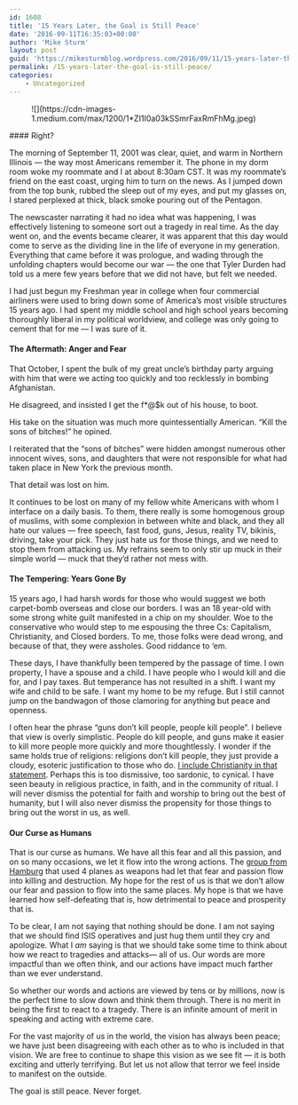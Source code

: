 ```yaml
---
id: 1608
title: '15 Years Later, the Goal is Still Peace'
date: '2016-09-11T16:35:03+00:00'
author: 'Mike Sturm'
layout: post
guid: 'https://mikesturmblog.wordpress.com/2016/09/11/15-years-later-the-goal-is-still-peace/'
permalink: /15-years-later-the-goal-is-still-peace/
categories:
    - Uncategorized
---
```


<figure>![](https://cdn-images-1.medium.com/max/1200/1*ZI1I0a03kSSmrFaxRmFhMg.jpeg)</figure>#### Right?

The morning of September 11, 2001 was clear, quiet, and warm in Northern Illinois — the way most Americans remember it. The phone in my dorm room woke my roommate and I at about 8:30am CST. It was my roommate’s friend on the east coast, urging him to turn on the news. As I jumped down from the top bunk, rubbed the sleep out of my eyes, and put my glasses on, I stared perplexed at thick, black smoke pouring out of the Pentagon.

The newscaster narrating it had no idea what was happening, I was effectively listening to someone sort out a tragedy in real time. As the day went on, and the events became clearer, it was apparent that this day would come to serve as the dividing line in the life of everyone in my generation. Everything that came before it was prologue, and wading through the unfolding chapters would become our war — the one that Tyler Durden had told us a mere few years before that we did not have, but felt we needed.

I had just begun my Freshman year in college when four commercial airliners were used to bring down some of America’s most visible structures 15 years ago. I had spent my middle school and high school years becoming thoroughly liberal in my political worldview, and college was only going to cement that for me — I was sure of it.

#### The Aftermath: Anger and Fear

That October, I spent the bulk of my great uncle’s birthday party arguing with him that were we acting too quickly and too recklessly in bombing Afghanistan.

He disagreed, and insisted I get the f\*@$k out of his house, to boot.

His take on the situation was much more quintessentially American. “Kill the sons of bitches!” he opined.

I reiterated that the “sons of bitches” were hidden amongst numerous other innocent wives, sons, and daughters that were not responsible for what had taken place in New York the previous month.

That detail was lost on him.

It continues to be lost on many of my fellow white Americans with whom I interface on a daily basis. To them, there really is some homogenous group of muslims, with some complexion in between white and black, and they all hate our values — free speech, fast food, guns, Jesus, reality TV, bikinis, driving, take your pick. They just hate us for those things, and we need to stop them from attacking us. My refrains seem to only stir up muck in their simple world — muck that they’d rather not mess with.

#### The Tempering: Years Gone By

15 years ago, I had harsh words for those who would suggest we both carpet-bomb overseas and close our borders. I was an 18 year-old with some strong white guilt manifested in a chip on my shoulder. Woe to the conservative who would step to me espousing the three Cs: Capitalism, Christianity, and Closed borders. To me, those folks were dead wrong, and because of that, they were assholes. Good riddance to ‘em.

These days, I have thankfully been tempered by the passage of time. I own property, I have a spouse and a child. I have people who I would kill and die for, and I pay taxes. But temperance has not resulted in a shift. I want my wife and child to be safe. I want my home to be my refuge. But I still cannot jump on the bandwagon of those clamoring for anything but peace and openness.

I often hear the phrase “guns don’t kill people, people kill people”. I believe that view is overly simplistic. People do kill people, and guns make it easier to kill more people more quickly and more thoughtlessly. I wonder if the same holds true of religions: religions don’t kill people, they just provide a cloudy, esoteric justification to those who do. [I include Christianity in that statement](https://en.wikipedia.org/wiki/Crusades). Perhaps this is too dismissive, too sardonic, to cynical. I have seen beauty in religious practice, in faith, and in the community of ritual. I will never dismiss the potential for faith and worship to bring out the best of humanity, but I will also never dismiss the propensity for those things to bring out the worst in us, as well.

#### Our Curse as Humans

That is our curse as humans. We have all this fear and all this passion, and on so many occasions, we let it flow into the wrong actions. The [group from Hamburg](https://en.wikipedia.org/wiki/Hamburg_cell) that used 4 planes as weapons had let that fear and passion flow into killing and destruction. My hope for the rest of us is that we don’t allow our fear and passion to flow into the same places. My hope is that we have learned how self-defeating that is, how detrimental to peace and prosperity that is.

To be clear, I am not saying that nothing should be done. I am not saying that we should find ISIS operatives and just hug them until they cry and apologize. What I *am* saying is that we should take some time to think about how we react to tragedies and attacks— all of us. Our words are more impactful than we often think, and our actions have impact much farther than we ever understand.

So whether our words and actions are viewed by tens or by millions, now is the perfect time to slow down and think them through. There is no merit in being the first to react to a tragedy. There is an infinite amount of merit in speaking and acting with extreme care.

For the vast majority of us in the world, the vision has always been peace; we have just been disagreeing with each other as to who is included in that vision. We are free to continue to shape this vision as we see fit — it is both exciting and utterly terrifying. But let us not allow that terror we feel inside to manifest on the outside.

The goal is still peace. Never forget.